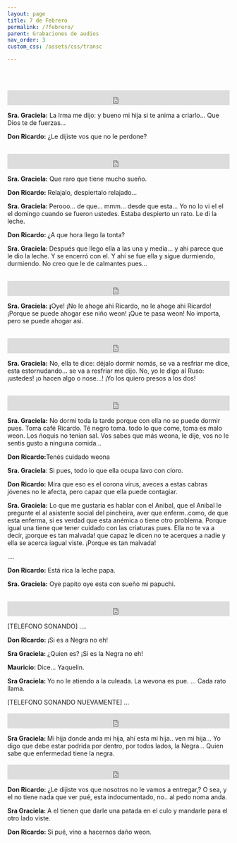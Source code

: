 ```yaml
---
layout: page
title: 7 de Febrero
permalink: /7febrero/
parent: Grabaciones de audios
nav_order: 3
custom_css: /assets/css/transc

---
```



<br><br>

<div class="Div_a" >
<iframe src="https://archive.org/embed/me-dijo-la-irma-madrina-de-yaquelin..." width="100%" height="34" frameborder="0" webkitallowfullscreen="true" mozallowfullscreen="true" allowfullscreen></iframe>
<p><strong>Sra. Graciela:</strong> La Irma me dijo: y bueno mi hija si te anima a criarlo... Que Dios te de fuerzas...</p> <p><strong>Don Ricardo:</strong> ¿Le dijiste vos que no le perdone?</p>

</div>
<br>


<div class="Div_a" >
<iframe src="https://archive.org/embed/que-raro-tiene-mucho-sueno-el-bebe-a-que-hora-llego-la-tonta-la-yaquelin-no-sera" width="100%" height="34" frameborder="0" webkitallowfullscreen="true" mozallowfullscreen="true" allowfullscreen></iframe>
<p class="western" align="left"><span ><strong>Sra. Graciela:</strong> Que raro que tiene mucho sue&ntilde;o.</span></p>
<p class="western" align="left"><span ><strong>Don Ricardo:</strong>&nbsp;Relajalo, despiertalo relajado...</span></p>
<p class="western" align="left"><span ><strong>Sra. Graciela: </strong>Perooo... de que... mmm... desde que esta... Yo no lo vi el el el domingo cuando se fueron ustedes. Estaba despierto un rato. Le di la leche.</span></p>
<p class="western" align="left"><span ><strong>Don Ricardo: </strong>&iquest;A&nbsp;que hora llego la tonta?</span></p>
<p class="western" align="left"><span ><strong>Sra. Graciela: </strong>Despu&eacute;s que llego ella a las una y media... y ahi parece que le dio la leche. Y se encerró con el. Y ah&iacute; se fue ella y sigue durmiendo, durmiendo. No creo que le de calmantes pues...</span></p>
</div>
<br>

<div class="Div_a" >
<iframe src="https://archive.org/embed/oye-no-le-ahoge-ahi" width="100%" height="34" frameborder="0" webkitallowfullscreen="true" mozallowfullscreen="true" allowfullscreen></iframe>
<p class="western" align="left"><span><strong>Sra. Graciela: &iexcl;</strong></span>Oye! &iexcl;No le ahoge ahi Ricardo, no le ahoge ahi Ricardo! &iexcl;Porque se puede ahogar ese ni&ntilde;o weon! &iexcl;Que te pasa weon! No importa, pero se puede ahogar asi.</p>
</div>
<br>


<div class="Div_a" >
<iframe src="https://archive.org/embed/yo-le-digo-al-ruso-o-hacen-algo-o-no-se-yo-quiero-presos-a-los-dos-los-dos-padres-del-bebe" width="100%" height="34" frameborder="0" webkitallowfullscreen="true" mozallowfullscreen="true" allowfullscreen></iframe>
<p><strong>Sra. Graciela:</strong>&nbsp;No, ella te dice: déjalo dormir nomás, se va a resfriar me dice, esta estornudando... se va a resfriar me dijo. No, yo le digo al Ruso: ¡ustedes! ¡o hacen algo o nose...! &iexcl;Yo los quiero presos a los dos!</p>
</div>
<br>



<div class="Div_a" >
<iframe src="https://archive.org/embed/todo-lo-que-ella-yaquelin-ocupa-lavo-con-cloro" width="100%" height="34" frameborder="0" webkitallowfullscreen="true" mozallowfullscreen="true" allowfullscreen></iframe>
<p><strong>Sra. Graciela:</strong> No dormi toda la tarde porque con ella no se puede dormir pues. Toma caf&eacute; Ricardo. T&eacute; negro toma. todo lo que come, toma es malo weon. Los &ntilde;oquis no tenian sal. Vos sabes que m&aacute;s weona, le dije, vos no le sentis gusto a ninguna comida...</p>
<p style='margin-bottom: 0in;text-align: left;'><strong>Don Ricardo:</strong>Ten&eacute;s cuidado weona</p>
<p><strong>Sra. Graciela</strong>: Si pues, todo lo que ella ocupa lavo con cloro.</p>
<p><strong>Don Ricardo:</strong> Mira que eso es el corona virus, aveces a estas cabras j&oacute;venes no le afecta, pero capaz que ella puede contagiar.</p>
<p><strong>Sra. Graciela:</strong> Lo que me gustaria es hablar con el Anibal, que el Anibal le pregunte el al asistente social del pincheira, aver que enferm..como, de que esta enferma, si es verdad que esta an&eacute;mica o tiene otro problema. Porque igual una tiene que tener cuidado con las criaturas pues. Ella no te va a decir, &iexcl;porque es tan malvada! que capaz le dicen no te acerques a nadie y ella se acerca iagual viste. &iexcl;Porque es tan malvada!</p>
<p>....</p>
<p><strong>Don Ricardo:</strong> Est&aacute; rica la leche papa.</p>
<p><strong>Sra. Graciela:</strong>&nbsp;Oye papito oye esta con sue&ntilde;o mi papuchi.</p>
</div>
<br>

<div class="Div_a">
<iframe src="https://archive.org/embed/si-es-la-negra-la-yaquelinal-telefono-no-eh" width="100%" height="34" frameborder="0" webkitallowfullscreen="true" mozallowfullscreen="true" allowfullscreen></iframe>
<p style='margin-bottom: 0in;text-align: left;'>[TELEFONO SONANDO] ....</p>
<p style='margin-bottom: 0in;text-align: left;'><strong>Don Ricardo:</strong><strong>&nbsp;</strong><span style="font-weight: normal;">&iexcl;Si es a Negra no eh!</span></p>
<p style='margin-bottom: 0in;text-align: left;'><strong>Sra Graciela:&nbsp;</strong><span style="font-weight: normal;">&iquest;Quien es? &iexcl;Si es la Negra no eh!</span></p>
<p style='margin-bottom: 0in;text-align: left;'><strong>Mauricio:&nbsp;</strong><span style="font-weight: normal;">Dice... Yaquelin.</span></p>
<p style='margin-bottom: 0in;text-align: left;'><strong>Sra Graciela:&nbsp;</strong><span style="font-weight: normal;">Yo no le atiendo a la&nbsp;</span><span style="font-weight: normal;">culeada.</span><span style="font-weight: normal;">&nbsp;La wevona es pue. ... Cada rato llama.</span></p>
<p style='margin-bottom: 0in;text-align: left;font-weight: normal;'>[TELEFONO SONANDO NUEVAMENTE] ...</p>
</div>
<br>

<div class="Div_a">
<iframe src="https://archive.org/embed/hija-donde-anda-mi-hija-refiriendose-a-la-millaray.-la-negra-yaquelin-debe-estar-podrida-por-dentro" width="100%" height="34" frameborder="0" webkitallowfullscreen="true" mozallowfullscreen="true" allowfullscreen></iframe>
<p style='margin-bottom: 0in;text-align: left;'><strong>Sra Graciela:&nbsp;</strong>Mi hija donde anda mi hija, ah&iacute; esta mi hija.. ven mi hija... Yo digo que debe estar podrida por dentro, por todos lados, la Negra... Quien sabe que enfermedad tiene la negra.</p>
</div>
<br>

<div class="Div_a">
<iframe src="https://archive.org/embed/le-dijiste-vos-que-nosotros-no-le-vamos-a-entregar" width="100%" height="34" frameborder="0" webkitallowfullscreen="true" mozallowfullscreen="true" allowfullscreen></iframe>
<p style='margin-bottom: 0in;text-align: left;'><strong>Don Ricardo:&nbsp;</strong><span style="font-weight: normal;">&iquest;</span>Le dijiste vos que nosotros no le vamos a entregar,? O sea, y el no tiene nada que ver pu&eacute;, esta indocumentado, no.. al pedo noma anda.</p>
<p style='margin-bottom: 0in;text-align: left;'><strong>Sra Graciela:&nbsp;</strong><span style="font-weight: normal;">A el ti</span>enen que darle una patada en el culo y mandarle para el otro lado viste.</p>
<p style='margin-bottom: 0in;text-align: left;'><strong>Don Ricardo:&nbsp;</strong><span style="font-weight: normal;">Si pu&eacute;, v</span>ino a hacernos da&ntilde;o weon.</p>
</div>
<br>

